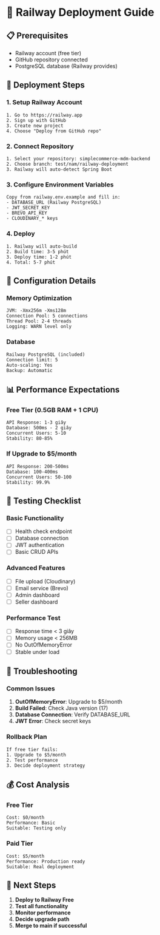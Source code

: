 # 🚀 Railway Deployment Guide

## 📋 Prerequisites
- Railway account (free tier)
- GitHub repository connected
- PostgreSQL database (Railway provides)

## 🎯 Deployment Steps

### 1. Setup Railway Account
```
1. Go to https://railway.app
2. Sign up with GitHub
3. Create new project
4. Choose "Deploy from GitHub repo"
```

### 2. Connect Repository
```
1. Select your repository: simplecommerce-mdm-backend
2. Choose branch: test/nam/railway-deployment
3. Railway will auto-detect Spring Boot
```

### 3. Configure Environment Variables
```
Copy from railway.env.example and fill in:
- DATABASE_URL (Railway PostgreSQL)
- JWT_SECRET_KEY
- BREVO_API_KEY
- CLOUDINARY_* keys
```

### 4. Deploy
```
1. Railway will auto-build
2. Build time: 3-5 phút
3. Deploy time: 1-2 phút
4. Total: 5-7 phút
```

## 🔧 Configuration Details

### Memory Optimization
```
JVM: -Xmx256m -Xms128m
Connection Pool: 5 connections
Thread Pool: 2-4 threads
Logging: WARN level only
```

### Database
```
Railway PostgreSQL (included)
Connection limit: 5
Auto-scaling: Yes
Backup: Automatic
```

## 📊 Performance Expectations

### Free Tier (0.5GB RAM + 1 CPU)
```
API Response: 1-3 giây
Database: 500ms - 2 giây
Concurrent Users: 5-10
Stability: 80-85%
```

### If Upgrade to $5/month
```
API Response: 200-500ms
Database: 100-400ms
Concurrent Users: 50-100
Stability: 99.9%
```

## 🧪 Testing Checklist

### Basic Functionality
- [ ] Health check endpoint
- [ ] Database connection
- [ ] JWT authentication
- [ ] Basic CRUD APIs

### Advanced Features
- [ ] File upload (Cloudinary)
- [ ] Email service (Brevo)
- [ ] Admin dashboard
- [ ] Seller dashboard

### Performance Test
- [ ] Response time < 3 giây
- [ ] Memory usage < 256MB
- [ ] No OutOfMemoryError
- [ ] Stable under load

## 🚨 Troubleshooting

### Common Issues
1. **OutOfMemoryError**: Upgrade to $5/month
2. **Build Failed**: Check Java version (17)
3. **Database Connection**: Verify DATABASE_URL
4. **JWT Error**: Check secret keys

### Rollback Plan
```
If free tier fails:
1. Upgrade to $5/month
2. Test performance
3. Decide deployment strategy
```

## 💰 Cost Analysis

### Free Tier
```
Cost: $0/month
Performance: Basic
Suitable: Testing only
```

### Paid Tier
```
Cost: $5/month
Performance: Production ready
Suitable: Real deployment
```

## 🎯 Next Steps

1. **Deploy to Railway Free**
2. **Test all functionality**
3. **Monitor performance**
4. **Decide upgrade path**
5. **Merge to main if successful**
